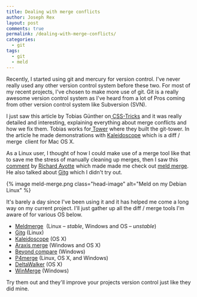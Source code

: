 ```yaml
---
title: Dealing with merge conflicts
author: Joseph Rex
layout: post
comments: true
permalink: /dealing-with-merge-conflicts/
categories:
  - git
tags:
  - git
  - meld
---
```

Recently, I started using git and mercury for version control. I've never really used any other version control system before these two. For most of my recent projects, I've chosen to make more use of git. Git is a really awesome version control system as I've heard from a lot of Pros coming from other version control system like Subversion (SVN).
<!--more-->

I just saw this article by Tobias Günther on[ CSS-Tricks][1] and it was really detailed and interesting, explaining everything about merge conflicts and  how we fix them. Tobias works for[ Tower][2] where they built the git-tower. In the article he made demonstrations with <a href="http://www.kaleidoscopeapp.com/" target="_blank">Kaleidoscope</a> which is a diff / merge  client for Mac OS X.

As a Linux user, I thought of how I could make use of a merge tool like that to save me the stress of manually cleaning up merges, then I saw this [comment][3] by [Richard Ayotte][4] which made made me check out <a href="http://meldmerge.org" target="_blank">meld merge</a>. He also talked about <a href="https://wiki.gnome.org/Apps/Gitg/" target="_blank">Gitg</a> which I didn't try out.

{% image meld-merge.png class="head-image" alt="Meld on my Debian Linux" %}

It's barely a day since I've been using it and it has helped me come a long way on my current project. I'll just gather up all the diff / merge tools I'm aware of for various OS below.

  * <a href="http://meldmerge.org" target="_blank">Meldmerge</a>  (Linux &#8211; *stable*, Windows and OS &#8211; *unstable*)
  * <a href="https://wiki.gnome.org/Apps/Gitg/" target="_blank">Gitg</a> (Linux)
  * <a href="http://www.kaleidoscopeapp.com/" target="_blank">Kaleidoscope</a> (OS X)
  * <a href="http://www.araxis.com/merge" target="_blank">Araxis merge</a> (Windows and OS X)
  * <a href="http://www.scootersoftware.com/" target="_blank">Beyond compare</a> (Windows)
  * <a href="http://www.perforce.com/product/components/perforce-visual-merge-and-diff-tools" target="_blank">P4merge</a> (Linux, OS X, and Windows)
  * <a href="http://www.deltopia.com/compare-merge-sync/macosx" target="_blank">DeltaWalker</a> (OS X)
  * <a href="http://winmerge.org/" target="_blank">WinMerge</a> (Windows)

Try them out and they'll improve your projects version control just like they did mine.

 [1]: http://css-tricks.com/deal-merge-conflicts-git/
 [2]: http://www.git-tower.com/
 [3]: http://css-tricks.com/deal-merge-conflicts-git/#comment-1579934
 [4]: http://ayottesoftware.com/